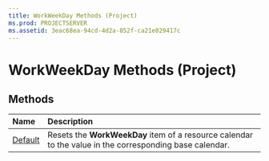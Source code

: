 ```yaml
---
title: WorkWeekDay Methods (Project)
ms.prod: PROJECTSERVER
ms.assetid: 3eac68ea-94cd-4d2a-852f-ca21e029417c
---
```



# WorkWeekDay Methods (Project)

## Methods



|**Name**|**Description**|
|:-----|:-----|
|[Default](workweekday-default-method-project.md)|Resets the  **WorkWeekDay** item of a resource calendar to the value in the corresponding base calendar.|

